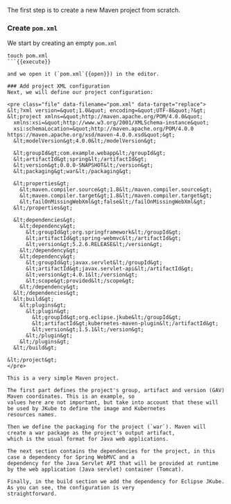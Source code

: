 The first step is to create a new Maven project from scratch.

### Create `pom.xml`
We start by creating an empty `pom.xml`
```
touch pom.xml
```{{execute}}

and we open it (`pom.xml`{{open}}) in the editor.

### Add project XML configuration
Next, we will define our project configuration:

<pre class="file" data-filename="pom.xml" data-target="replace">
&lt;?xml version=&quot;1.0&quot; encoding=&quot;UTF-8&quot;?&gt;
&lt;project xmlns=&quot;http://maven.apache.org/POM/4.0.0&quot;
  xmlns:xsi=&quot;http://www.w3.org/2001/XMLSchema-instance&quot;
  xsi:schemaLocation=&quot;http://maven.apache.org/POM/4.0.0 https://maven.apache.org/xsd/maven-4.0.0.xsd&quot;&gt;
  &lt;modelVersion&gt;4.0.0&lt;/modelVersion&gt;

  &lt;groupId&gt;com.example.webapp&lt;/groupId&gt;
  &lt;artifactId&gt;spring&lt;/artifactId&gt;
  &lt;version&gt;0.0.0-SNAPSHOT&lt;/version&gt;
  &lt;packaging&gt;war&lt;/packaging&gt;

  &lt;properties&gt;
    &lt;maven.compiler.source&gt;1.8&lt;/maven.compiler.source&gt;
    &lt;maven.compiler.target&gt;1.8&lt;/maven.compiler.target&gt;
    &lt;failOnMissingWebXml&gt;false&lt;/failOnMissingWebXml&gt;
  &lt;/properties&gt;

  &lt;dependencies&gt;
    &lt;dependency&gt;
      &lt;groupId&gt;org.springframework&lt;/groupId&gt;
      &lt;artifactId&gt;spring-webmvc&lt;/artifactId&gt;
      &lt;version&gt;5.2.6.RELEASE&lt;/version&gt;
    &lt;/dependency&gt;
    &lt;dependency&gt;
      &lt;groupId&gt;javax.servlet&lt;/groupId&gt;
      &lt;artifactId&gt;javax.servlet-api&lt;/artifactId&gt;
      &lt;version&gt;4.0.1&lt;/version&gt;
      &lt;scope&gt;provided&lt;/scope&gt;
    &lt;/dependency&gt;
  &lt;/dependencies&gt;
  &lt;build&gt;
    &lt;plugins&gt;
      &lt;plugin&gt;
        &lt;groupId&gt;org.eclipse.jkube&lt;/groupId&gt;
        &lt;artifactId&gt;kubernetes-maven-plugin&lt;/artifactId&gt;
        &lt;version&gt;1.5.1&lt;/version&gt;
      &lt;/plugin&gt;
    &lt;/plugins&gt;
  &lt;/build&gt;

&lt;/project&gt;
</pre>

This is a very simple Maven project.

The first part defines the project's group, artifact and version (GAV) Maven coordinates. This is an example, so
values here are not important, but take into account that these will be used by JKube to define the image and Kubernetes
resources names.

Then we define the packaging for the project (`war`). Maven will create a war package as the project's output artifact,
which is the usual format for Java web applications.

The next section contains the dependencies for the project, in this case a dependency for Spring WebMVC and a
dependency for the Java Servlet API that will be provided at runtime by the web application (Java servlet) container (Tomcat).

Finally, in the build section we add the dependency for Eclipse JKube. As you can see, the configuration is very
straightforward.
